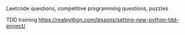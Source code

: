 Leetcode questions, competitive programming questions, puzzles

TDD training
https://realpython.com/lessons/setting-new-python-tdd-project/
